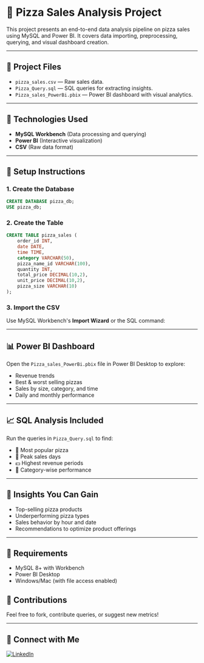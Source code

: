 
# 🍕 Pizza Sales Analysis Project

This project presents an end-to-end data analysis pipeline on pizza sales using MySQL and Power BI. It covers data importing, preprocessing, querying, and visual dashboard creation.

---

## 📁 Project Files

- `pizza_sales.csv` — Raw sales data.
- `Pizza_Query.sql` — SQL queries for extracting insights.
- `Pizza_sales_PowerBi.pbix` — Power BI dashboard with visual analytics.

---

## 🧰 Technologies Used

- **MySQL Workbench** (Data processing and querying)
- **Power BI** (Interactive visualization)
- **CSV** (Raw data format)

---

## 🔧 Setup Instructions

### 1. Create the Database

```sql
CREATE DATABASE pizza_db;
USE pizza_db;
```

### 2. Create the Table

```sql
CREATE TABLE pizza_sales (
    order_id INT,
    date DATE,
    time TIME,
    category VARCHAR(50),
    pizza_name_id VARCHAR(100),
    quantity INT,
    total_price DECIMAL(10,2),
    unit_price DECIMAL(10,2),
    pizza_size VARCHAR(10)
);
```

### 3. Import the CSV

Use MySQL Workbench's **Import Wizard** or the SQL command:



> 

---

## 📊 Power BI Dashboard

Open the `Pizza_sales_PowerBi.pbix` file in Power BI Desktop to explore:

- Revenue trends
- Best & worst selling pizzas
- Sales by size, category, and time
- Daily and monthly performance

---

## 📈 SQL Analysis Included

Run the queries in `Pizza_Query.sql` to find:

- 📌 Most popular pizza
- 📆 Peak sales days
- 💵 Highest revenue periods
- 🧱 Category-wise performance

---

## 🚀 Insights You Can Gain

- Top-selling pizza products
- Underperforming pizza types
- Sales behavior by hour and date
- Recommendations to optimize product offerings

---

## 🧩 Requirements

- MySQL 8+ with Workbench
- Power BI Desktop
- Windows/Mac (with file access enabled)


## 🤝 Contributions

Feel free to fork, contribute queries, or suggest new metrics!

---

## 🔗 Connect with Me
[![LinkedIn](https://img.shields.io/badge/LinkedIn-Profile-blue)](https://www.linkedin.com/in/kandregula-prem-kumar-059642238)
